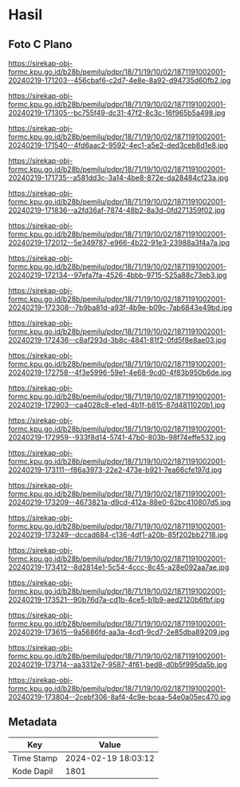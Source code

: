 # Hasil

## Foto C Plano

https://sirekap-obj-formc.kpu.go.id/b28b/pemilu/pdpr/18/71/19/10/02/1871191002001-20240219-171203--456cbaf6-c2d7-4e8e-8a92-d94735d60fb2.jpg

https://sirekap-obj-formc.kpu.go.id/b28b/pemilu/pdpr/18/71/19/10/02/1871191002001-20240219-171305--bc755f49-dc31-47f2-8c3c-16f965b5a498.jpg

https://sirekap-obj-formc.kpu.go.id/b28b/pemilu/pdpr/18/71/19/10/02/1871191002001-20240219-171540--4fd6aac2-9592-4ec1-a5e2-ded3ceb8d1e8.jpg

https://sirekap-obj-formc.kpu.go.id/b28b/pemilu/pdpr/18/71/19/10/02/1871191002001-20240219-171735--a581dd3c-3a14-4be8-872e-da28484cf23a.jpg

https://sirekap-obj-formc.kpu.go.id/b28b/pemilu/pdpr/18/71/19/10/02/1871191002001-20240219-171836--a2fd36af-7874-48b2-8a3d-0fd271359f02.jpg

https://sirekap-obj-formc.kpu.go.id/b28b/pemilu/pdpr/18/71/19/10/02/1871191002001-20240219-172012--5e349787-e966-4b22-91e3-23988a3f4a7a.jpg

https://sirekap-obj-formc.kpu.go.id/b28b/pemilu/pdpr/18/71/19/10/02/1871191002001-20240219-172134--97efa7fa-4526-4bbb-9715-525a88c73eb3.jpg

https://sirekap-obj-formc.kpu.go.id/b28b/pemilu/pdpr/18/71/19/10/02/1871191002001-20240219-172308--7b9ba81d-a93f-4b9e-b09c-7ab6843e49bd.jpg

https://sirekap-obj-formc.kpu.go.id/b28b/pemilu/pdpr/18/71/19/10/02/1871191002001-20240219-172436--c8af293d-3b8c-4841-81f2-0fd5f8e8ae03.jpg

https://sirekap-obj-formc.kpu.go.id/b28b/pemilu/pdpr/18/71/19/10/02/1871191002001-20240219-172758--4f3e5996-59e1-4e68-9cd0-4f83b950b6de.jpg

https://sirekap-obj-formc.kpu.go.id/b28b/pemilu/pdpr/18/71/19/10/02/1871191002001-20240219-172903--ca4028c8-e1ed-4b1f-b815-87d4811020b1.jpg

https://sirekap-obj-formc.kpu.go.id/b28b/pemilu/pdpr/18/71/19/10/02/1871191002001-20240219-172959--933f8d14-5741-47b0-803b-98f74effe532.jpg

https://sirekap-obj-formc.kpu.go.id/b28b/pemilu/pdpr/18/71/19/10/02/1871191002001-20240219-173111--f86a3973-22e2-473e-b921-7ea66cfe197d.jpg

https://sirekap-obj-formc.kpu.go.id/b28b/pemilu/pdpr/18/71/19/10/02/1871191002001-20240219-173209--4673821a-d9cd-412a-88e0-62bc410807d5.jpg

https://sirekap-obj-formc.kpu.go.id/b28b/pemilu/pdpr/18/71/19/10/02/1871191002001-20240219-173249--dccad684-c136-4df1-a20b-85f202bb2718.jpg

https://sirekap-obj-formc.kpu.go.id/b28b/pemilu/pdpr/18/71/19/10/02/1871191002001-20240219-173412--8d2814e1-5c54-4ccc-8c45-a28e092aa7ae.jpg

https://sirekap-obj-formc.kpu.go.id/b28b/pemilu/pdpr/18/71/19/10/02/1871191002001-20240219-173521--90b76d7a-cd1b-4ce5-b1b9-aed2120b6fbf.jpg

https://sirekap-obj-formc.kpu.go.id/b28b/pemilu/pdpr/18/71/19/10/02/1871191002001-20240219-173615--9a5686fd-aa3a-4cd1-9cd7-2e85dba89209.jpg

https://sirekap-obj-formc.kpu.go.id/b28b/pemilu/pdpr/18/71/19/10/02/1871191002001-20240219-173714--aa3312e7-9587-4f61-bed8-d0b5f995da5b.jpg

https://sirekap-obj-formc.kpu.go.id/b28b/pemilu/pdpr/18/71/19/10/02/1871191002001-20240219-173804--2cebf306-8af4-4c9e-bcaa-54e0a05ec470.jpg


## Metadata

| Key        | Value               |
| ---------- | ------------------- |
| Time Stamp | 2024-02-19 18:03:12 |
| Kode Dapil | 1801                |



